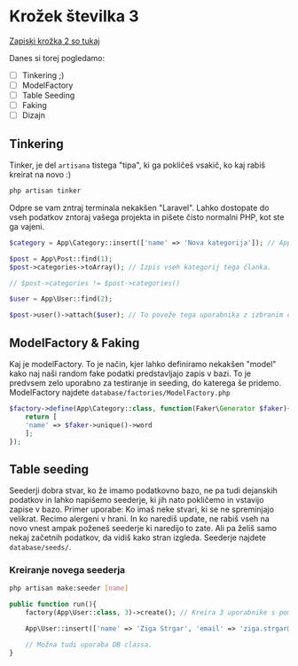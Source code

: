 # Krožek številka 3

[Zapiski krožka 2 so tukaj](https://github.com/ZigaStrgar/course-source-code/blob/master/notes/02.md)

Danes si torej pogledamo:
- [ ] Tinkering ;)
- [ ] ModelFactory
- [ ] Table Seeding
- [ ] Faking
- [ ] Dizajn

## Tinkering

Tinker, je del `artisana` tistega "tipa", ki ga pokličeš vsakič, ko kaj rabiš kreirat na novo :)

```bash
php artisan tinker
```

Odpre se vam zntraj terminala nekakšen "Laravel". Lahko dostopate do vseh podatkov zntoraj vašega projekta in pišete čisto normalni PHP, kot ste ga vajeni.

```php
$category = App\Category::insert(['name' => 'Nova kategorija']); // App\Category zaradi tega, ker je Category.php v App "namespace-u".

$post = App\Post::find(1);
$post->categories->toArray(); // Izpis vseh kategorij tega članka.

// $post->categories != $post->categories()

$user = App\User::find(2);

$post->user()->attach($user); // To poveže tega uporabnika z izbranim člankom.
```

## ModelFactory & Faking

Kaj je modelFactory. To je način, kjer lahko definiramo nekakšen "model" kako naj naši random fake podatki predstavljajo zapis v bazi. To je predvsem zelo uporabno za testiranje in seeding, do katerega še pridemo. ModelFactory najdete `database/factories/ModelFactory.php`

```php
$factory->define(App\Category::class, function(Faker\Generator $faker){
    return [
	'name' => $faker->unique()->word
    ];
});
```

## Table seeding

Seederji dobra stvar, ko že imamo podatkovno bazo, ne pa tudi dejanskih podatkov in lahko napišemo seederje, ki jih nato pokličemo in vstavijo zapise v bazo. Primer uporabe: Ko imaš neke stvari, ki se ne spreminjajo velikrat. Recimo alergeni v hrani. In ko narediš update, ne rabiš vseh na novo vnest ampak poženeš seederje ki naredijo to zate. Ali pa želiš samo nekaj začetnih podatkov, da vidiš kako stran izgleda. Seederje najdete `database/seeds/`.

### Kreiranje novega seederja

```bash
php artisan make:seeder [name]
```

```php
public function run(){
    factory(App\User::class, 3)->create(); // Kreira 3 uporabnike s pomočjo modelFactory definicije.

    App\User::insert(['name' => 'Ziga Strgar', 'email' => 'ziga.strgar@gmail.com', 'password' => bcrypt('mypass')]); // Alternativa

    // Možna tudi uporaba DB classa.
}
```

